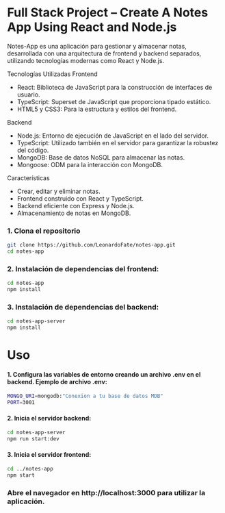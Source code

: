 

# Full Stack Project – Create A Notes App Using React and Node.js

Notes-App es una aplicación para gestionar y almacenar notas, desarrollada con una arquitectura de frontend 
y backend separados, utilizando tecnologías modernas como React y Node.js.

Tecnologías Utilizadas
Frontend
 
 * React: Biblioteca de JavaScript para la construcción de interfaces de usuario.
 * TypeScript: Superset de JavaScript que proporciona tipado estático.
 * HTML5 y CSS3: Para la estructura y estilos del frontend.

Backend
 
 * Node.js: Entorno de ejecución de JavaScript en el lado del servidor.
 * TypeScript: Utilizado también en el servidor para garantizar la robustez del código.
 * MongoDB: Base de datos NoSQL para almacenar las notas.
 * Mongoose: ODM para la interacción con MongoDB.

Características
 * Crear, editar y eliminar notas.
 * Frontend construido con React y TypeScript.
 * Backend eficiente con Express y Node.js.
 * Almacenamiento de notas en MongoDB.

### 1. Clona el repositorio
```bash
git clone https://github.com/LeonardoFate/notes-app.git
cd notes-app
```
### 2. Instalación de dependencias del frontend:
```bash
cd notes-app
npm install
```

### 3. Instalación de dependencias del backend:
```bash
cd notes-app-server
npm install
```

# Uso

#### 1. Configura las variables de entorno creando un archivo .env en el backend. Ejemplo de archivo .env:

```bash
MONGO_URI=mongodb:"Conexion a tu base de datos MDB"
PORT=3001
```
#### 2. Inicia el servidor backend:

```bash
cd notes-app-server
npm run start:dev
```
#### 3. Inicia el servidor frontend:
```bash
cd ../notes-app
npm start
```

### Abre el navegador en http://localhost:3000 para utilizar la aplicación.


